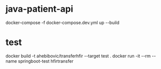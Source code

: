 # java-patient-api

docker-compose -f docker-compose.dev.yml up --build

# test

docker build -t ahebibovic/transferhfir --target test .
docker run -it --rm --name springboot-test hfirtransfer